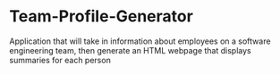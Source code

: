 # Team-Profile-Generator
Application that will take in information about employees on a software engineering team, then generate an HTML webpage that displays summaries for each person
